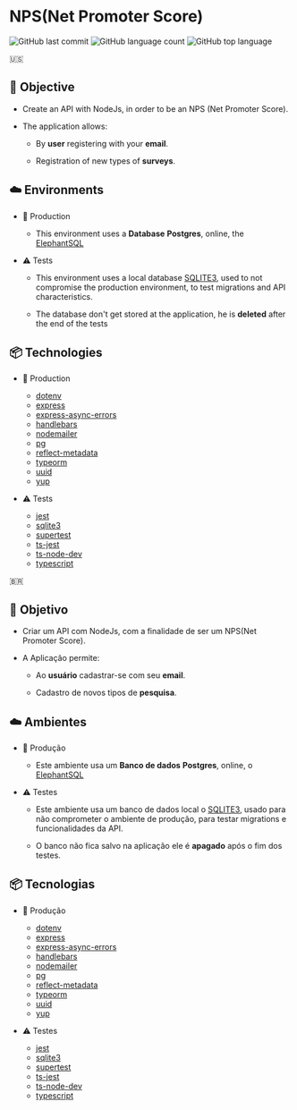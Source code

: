 # NPS(Net Promoter Score)

![GitHub last commit](https://img.shields.io/github/last-commit/MSpilari/NLW4-Node?style=plastic)
![GitHub language count](https://img.shields.io/github/languages/count/MSpilari/NLW4-Node?style=plastic)
![GitHub top language](https://img.shields.io/github/languages/top/MSpilari/NLW4-Node?style=plastic)

:us:

## :dart: Objective

- Create an API with NodeJs, in order to be an NPS (Net Promoter Score).

- The application allows:

  - By **user** registering with your **email**.

  - Registration of new types of **surveys**.

## :cloud: Environments

- :star2: Production

  - This environment uses a **Database** **Postgres**, online, the [ElephantSQL](https://www.elephantsql.com/)

- :warning: Tests

  - This environment uses a local database [SQLITE3](https://www.npmjs.com/package/sqlite3), used to not compromise the production environment, to test migrations and API characteristics.

  - The database don't get stored at the application, he is **deleted** after the end of the tests

## :package: Technologies

- :star2: Production

  - [dotenv](https://www.npmjs.com/package/dotenv)
  - [express](https://expressjs.com/pt-br/)
  - [express-async-errors](https://www.npmjs.com/package/express-async-errors)
  - [handlebars](https://handlebarsjs.com)
  - [nodemailer](https://nodemailer.com)
  - [pg](https://www.npmjs.com/package/pg)
  - [reflect-metadata](https://www.npmjs.com/package/reflect-metadata)
  - [typeorm](https://www.npmjs.com/package/typeorm)
  - [uuid](https://www.npmjs.com/package/uuid)
  - [yup](https://www.npmjs.com/package/yup)

- :warning: Tests

  - [jest](https://www.npmjs.com/package/jest)
  - [sqlite3](https://www.npmjs.com/package/sqlite3)
  - [supertest](https://www.npmjs.com/package/supertest)
  - [ts-jest](https://www.npmjs.com/package/ts-jest)
  - [ts-node-dev](https://www.npmjs.com/package/ts-node-dev)
  - [typescript](https://www.npmjs.com/package/typescript)

:brazil:

## :dart: Objetivo

- Criar um API com NodeJs, com a finalidade de ser um NPS(Net Promoter Score).
- A Aplicação permite:

  - Ao **usuário** cadastrar-se com seu **email**.

  - Cadastro de novos tipos de **pesquisa**.

## :cloud: Ambientes

- :star2: Produção

  - Este ambiente usa um **Banco de dados** **Postgres**, online, o [ElephantSQL](https://www.elephantsql.com/)

- :warning: Testes

  - Este ambiente usa um banco de dados local o [SQLITE3](https://www.npmjs.com/package/sqlite3), usado para não comprometer o ambiente de produção, para testar migrations e funcionalidades da API.

  - O banco não fica salvo na aplicação ele é **apagado** após o fim dos testes.

## :package: Tecnologias

- :star2: Produção

  - [dotenv](https://www.npmjs.com/package/dotenv)
  - [express](https://expressjs.com/pt-br/)
  - [express-async-errors](https://www.npmjs.com/package/express-async-errors)
  - [handlebars](https://handlebarsjs.com)
  - [nodemailer](https://nodemailer.com)
  - [pg](https://www.npmjs.com/package/pg)
  - [reflect-metadata](https://www.npmjs.com/package/reflect-metadata)
  - [typeorm](https://www.npmjs.com/package/typeorm)
  - [uuid](https://www.npmjs.com/package/uuid)
  - [yup](https://www.npmjs.com/package/yup)

- :warning: Testes

  - [jest](https://www.npmjs.com/package/jest)
  - [sqlite3](https://www.npmjs.com/package/sqlite3)
  - [supertest](https://www.npmjs.com/package/supertest)
  - [ts-jest](https://www.npmjs.com/package/ts-jest)
  - [ts-node-dev](https://www.npmjs.com/package/ts-node-dev)
  - [typescript](https://www.npmjs.com/package/typescript)
